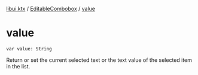 [libui.ktx](../README.md) / [EditableCombobox](README.md) / [value](value.md)

# value

`var value: String`

Return or set the current selected text or the text value of the selected item in the list.

